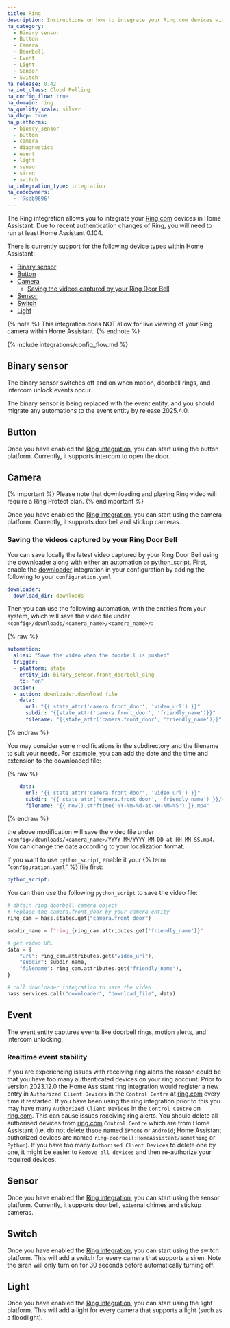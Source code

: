 ```yaml
---
title: Ring
description: Instructions on how to integrate your Ring.com devices within Home Assistant.
ha_category:
  - Binary sensor
  - Button
  - Camera
  - Doorbell
  - Event
  - Light
  - Sensor
  - Switch
ha_release: 0.42
ha_iot_class: Cloud Polling
ha_config_flow: true
ha_domain: ring
ha_quality_scale: silver
ha_dhcp: true
ha_platforms:
  - binary_sensor
  - button
  - camera
  - diagnostics
  - event
  - light
  - sensor
  - siren
  - switch
ha_integration_type: integration
ha_codeowners:
  - '@sdb9696'
---
```


The Ring integration allows you to integrate your [Ring.com](https://ring.com/) devices in Home Assistant. Due to recent authentication changes of Ring, you will need to run at least Home Assistant 0.104.

There is currently support for the following device types within Home Assistant:

- [Binary sensor](#binary-sensor)
- [Button](#button)
- [Camera](#camera)
  - [Saving the videos captured by your Ring Door Bell](#saving-the-videos-captured-by-your-ring-door-bell)
- [Sensor](#sensor)
- [Switch](#switch)
- [Light](#light)

{% note %}
This integration does NOT allow for live viewing of your Ring camera within Home Assistant.
{% endnote %}

{% include integrations/config_flow.md %}

## Binary sensor

The binary sensor switches off and on when motion, doorbell rings, and intercom unlock events occur.

The binary sensor is being replaced with the event entity, and you should migrate any automations to the event entity by release 2025.4.0.

## Button

Once you have enabled the [Ring integration](/integrations/ring), you can start using the button platform. Currently, it supports intercom to open the door.

## Camera

{% important %}
Please note that downloading and playing Ring video will require a Ring Protect plan.
{% endimportant %}

Once you have enabled the [Ring integration](/integrations/ring), you can start using the camera platform. Currently, it supports doorbell and stickup cameras.

### Saving the videos captured by your Ring Door Bell

You can save locally the latest video captured by your Ring Door Bell using the [downloader](/integrations/downloader) along with either an [automation](/integrations/automation) or [python_script](/integrations/python_script). First, enable the [downloader](/integrations/downloader) integration in your configuration by adding the following to your `configuration.yaml`.

```yaml
downloader:
  download_dir: downloads
```

Then you can use the following automation, with the entities from your system, which will save the video file under `<config>/downloads/<camera_name>/<camera_name>/`:

{% raw %}

```yaml
automation:
  alias: "Save the video when the doorbell is pushed"
  trigger:
  - platform: state
    entity_id: binary_sensor.front_doorbell_ding
    to: "on"
  action:
  - action: downloader.download_file
    data:
      url: "{{ state_attr('camera.front_door', 'video_url') }}"
      subdir: "{{state_attr('camera.front_door', 'friendly_name')}}"
      filename: "{{state_attr('camera.front_door', 'friendly_name')}}"
```

{% endraw %}

You may consider some modifications in the subdirectory and the filename to suit your needs. For example, you can add the date and the time and extension to the downloaded file: 

{% raw %}
```yaml
    data:
      url: "{{ state_attr('camera.front_door', 'video_url') }}"
      subdir: "{{ state_attr('camera.front_door', 'friendly_name') }}/{{ now().strftime('%Y.%m') }}"
      filename: "{{ now().strftime('%Y-%m-%d-at-%H-%M-%S') }}.mp4"
```
{% endraw %}

the above modification will save the video file under `<config>/downloads/<camera_name>/YYYY-MM/YYYY-MM-DD-at-HH-MM-SS.mp4`. You can change the date according to your localization format.

If you want to use `python_script`, enable it your {% term "`configuration.yaml`" %} file first:

```yaml
python_script:
```

You can then use the following `python_script` to save the video file:

```python
# obtain ring doorbell camera object
# replace the camera.front_door by your camera entity
ring_cam = hass.states.get("camera.front_door")

subdir_name = f"ring_{ring_cam.attributes.get('friendly_name')}"

# get video URL
data = {
    "url": ring_cam.attributes.get("video_url"),
    "subdir": subdir_name,
    "filename": ring_cam.attributes.get("friendly_name"),
}

# call downloader integration to save the video
hass.services.call("downloader", "download_file", data)
```

## Event

The event entity captures events like doorbell rings, motion alerts, and intercom unlocking.

### Realtime event stability

If you are experiencing issues with receiving ring alerts the reason could be that you have too many authenticated devices on your ring account.
Prior to version 2023.12.0 the Home Assistant ring integration would register a new entry in `Authorized Client Devices` in the `Control Centre` at [ring.com](https://account.ring.com/account/control-center/authorized-devices) every time it restarted.
If you have been using the ring integration prior to this you may have many `Authorized Client Devices` in the `Control Centre` on [ring.com](https://account.ring.com/account/control-center/authorized-devices).
This can cause issues receiving ring alerts.
You should delete all authorised devices from [ring.com](https://account.ring.com/account/control-center/authorized-devices) `Control Centre` which are from Home Assistant
(i.e. do not delete thsoe named `iPhone` or `Android`; Home Assistant authorized devices are named `ring-doorbell:HomeAssistant/something` or `Python`).
If you have too many `Authorised Client Devices` to delete one by one, it might be easier to `Remove all devices` and then re-authorize your required devices.

## Sensor

Once you have enabled the [Ring integration](/integrations/ring), you can start using the sensor platform. Currently, it supports doorbell, external chimes and stickup cameras.

## Switch

Once you have enabled the [Ring integration](/integrations/ring), you can start using the switch platform. This will add a switch for every camera that supports a siren. Note the siren will only turn on for 30 seconds before automatically turning off.

## Light

Once you have enabled the [Ring integration](/integrations/ring), you can start using the light platform. This will add a light for every camera that supports a light (such as a floodlight).
